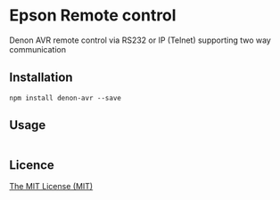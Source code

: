 # Epson Remote control

Denon AVR remote control via RS232 or IP (Telnet) supporting two way communication


## Installation

```
npm install denon-avr --save
```


## Usage

```javascript
```


## Licence

[The MIT License (MIT)](https://github.com/phillipsnick/denon-avr/blob/master/LICENCE)
